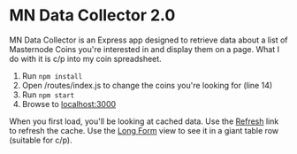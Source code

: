 # MN Data Collector 2.0

MN Data Collector is an Express app designed to retrieve data about a list of Masternode Coins you're interested in and display them on a page.  What I do with it is c/p into my coin spreadsheet.

1. Run `npm install`
2. Open /routes/index.js to change the coins you're looking for (line 14)
3. Run `npm start`
4. Browse to [localhost:3000](http://localhost:3000/)

When you first load, you'll be looking at cached data.  Use the [Refresh](http://localhost:3000) link to refresh the cache.  Use the [Long Form](http://localhost:3000/longform) view to see it in a giant table row (suitable for c/p).